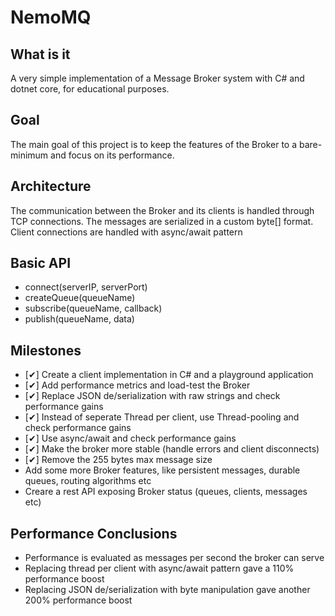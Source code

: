 # NemoMQ

## What is it
A very  simple implementation of a Message Broker system with C# and dotnet core, for educational purposes. 

## Goal
The main goal of this project is to keep the features of the Broker to a bare-minimum and focus on its performance.

## Architecture
The communication between the Broker and its clients is handled through TCP connections. The messages are serialized in a custom byte[] format. Client connections are handled with async/await pattern

## Basic API
* connect(serverIP, serverPort)
* createQueue(queueName)
* subscribe(queueName, callback)
* publish(queueName, data)

## Milestones
* [✔] Create a client implementation in C# and a playground application
* [✔] Add performance metrics and load-test the Broker
* [✔] Replace JSON de/serialization with raw strings and check performance gains
* [✔] Instead of seperate Thread per client, use Thread-pooling and check performance gains
* [✔] Use async/await and check performance gains 
* [✔] Make the broker more stable (handle errors and client disconnects)
* [✔] Remove the 255 bytes max message size
* Add some more Broker features, like persistent messages, durable queues, routing algorithms etc
* Creare a rest API exposing Broker status (queues, clients, messages etc)

## Performance Conclusions

* Performance is evaluated as messages per second the broker can serve
* Replacing thread per client with async/await pattern gave a 110% performance boost
* Replacing JSON de/serialization with byte manipulation gave another 200% performance boost